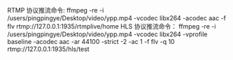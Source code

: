 RTMP 协议推流命令:
ffmpeg -re -i /users/pingpingye/Desktop/video/ypp.mp4 -vcodec libx264 -acodec aac -f flv rtmp://127.0.0.1:1935/rtmplive/home
HLS 协议推流命令：
ffmpeg -re -i /users/pingpingye/Desktop/video/ypp.mp4 -vcodec libx264 -vprofile baseline -acodec aac -ar 44100 -strict -2 -ac 1 -f flv -q 10 rtmp://127.0.0.1:1935/hls/test
